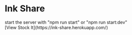 <h1>Ink Share</h1>
<div>
  start the server with "npm run start" or "npm run start:dev"
</div>
[View Stock It](https://ink-share.herokuapp.com/)

